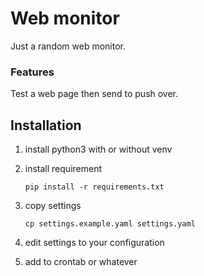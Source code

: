 Web monitor
===========

Just a random web monitor.

### Features

Test a web page then send to push over.

Installation
------------

1. install python3 with or without venv

2. install requirement
   ```
   pip install -r requirements.txt
   ```

3. copy settings
   ```
   cp settings.example.yaml settings.yaml
   ```

4. edit settings to your configuration

5. add to crontab or whatever

